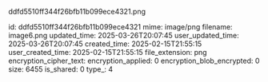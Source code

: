 ddfd5510ff344f26bfb11b099ece4321.png

id: ddfd5510ff344f26bfb11b099ece4321
mime: image/png
filename: image6.png
updated_time: 2025-03-26T20:07:45
user_updated_time: 2025-03-26T20:07:45
created_time: 2025-02-15T21:55:15
user_created_time: 2025-02-15T21:55:15
file_extension: png
encryption_cipher_text: 
encryption_applied: 0
encryption_blob_encrypted: 0
size: 6455
is_shared: 0
type_: 4